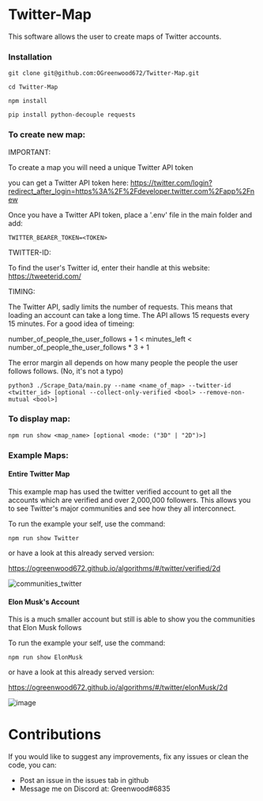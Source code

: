 # Twitter-Map

This software allows the user to create maps of Twitter accounts.

<h3>Installation</h3>

`git clone git@github.com:OGreenwood672/Twitter-Map.git`

`cd Twitter-Map`

`npm install`

`pip install python-decouple requests`

<h3>To create new map:</h3>

IMPORTANT:

To create a map you will need a unique Twitter API token

you can get a Twitter API token here: https://twitter.com/login?redirect_after_login=https%3A%2F%2Fdeveloper.twitter.com%2Fapp%2Fnew

Once you have a Twitter API token, place a '.env' file in the main folder and add:

`TWITTER_BEARER_TOKEN=<TOKEN>`

TWITTER-ID:

To find the user's Twitter id, enter their handle at this website: https://tweeterid.com/

TIMING:

The Twitter API, sadly limits the number of requests. This means that loading an account can take a long time. 
The API allows 15 requests every 15 minutes. For a good idea of timeing:

number_of_people_the_user_follows + 1 < minutes_left < number_of_people_the_user_follows * 3 + 1

The error margin all depends on how many people the people the user follows follows. (No, it's not a typo)

`python3 ./Scrape_Data/main.py --name <name_of_map> --twitter-id <twitter_id> [optional --collect-only-verified <bool> --remove-non-mutual <bool>]`

<h3>To display map:</h3>

`npm run show <map_name> [optional <mode: ("3D" | "2D")>]`

<h3>Example Maps:</h3>

<h4>Entire Twitter Map</h4>

This example map has used the twitter verified account to get all the accounts which are verified and over 2,000,000 followers.
This allows you to see Twitter's major communities and see how they all interconnect.

To run the example your self, use the command:

`npm run show Twitter`

or have a look at this already served version:

https://ogreenwood672.github.io/algorithms/#/twitter/verified/2d

![communities_twitter](https://user-images.githubusercontent.com/22611951/131020634-951c329d-cb63-486a-917a-1959c5a1592b.png)

<h4>Elon Musk's Account</h4>

This is a much smaller account but still is able to show you the communities that Elon Musk follows


To run the example your self, use the command:

`npm run show ElonMusk`

or have a look at this already served version:

https://ogreenwood672.github.io/algorithms/#/twitter/elonMusk/2d

![image](https://user-images.githubusercontent.com/22611951/130952310-7dd1d84f-fc0a-4104-9cab-9acc9801f0b7.png)

# Contributions

If you would like to suggest any improvements, fix any issues or clean the code, you can:

 - Post an issue in the issues tab in github
 - Message me on Discord at: Greenwood#6835

